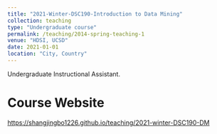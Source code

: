 ```yaml
---
title: "2021-Winter-DSC190-Introduction to Data Mining"
collection: teaching
type: "Undergraduate course"
permalink: /teaching/2014-spring-teaching-1
venue: "HDSI, UCSD"
date: 2021-01-01
location: "City, Country"
---
```

Undergraduate Instructional Assistant.

Course Website
======

https://shangjingbo1226.github.io/teaching/2021-winter-DSC190-DM

